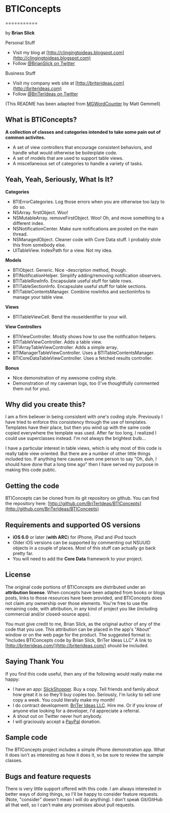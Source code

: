 # BTIConcepts
===========

by **Brian Slick**

Personal Stuff
- Visit my blog at [http://clingingtoideas.blogspot.com](http://clingingtoideas.blogspot.com)
- Follow [@BrianSlick on Twitter](http://twitter.com/BrianSlick)

Business Stuff
- Visit my company web site at [http://briterideas.com](http://briterideas.com)
- Follow [@BriTerIdeas on Twitter](http://twitter.com/BriTerIdeas)

(This README has been adapted from [MGWordCounter](https://github.com/mattgemmell/MGWordCounter) by Matt Gemmell)

## What is BTIConcepts?

**A collection of classes and categories intended to take some pain out of common activites.**

- A set of view controllers that encourage consistent behaviors, and handle what would otherwise be boilerplate code.
- A set of models that are used to support table views.
- A miscellaneous set of categories to handle a variety of tasks.


## Yeah, Yeah, Seriously, What Is It?

**Categories**
- BTIErrorCategories.  Log those errors when you are otherwise too lazy to do so.
- NSArray.  firstObject.  Woo!
- NSMutableArray.  removeFirstObject.  Woo!  Oh, and move something to a different index.
- NSNotificationCenter.  Make sure notifications are posted on the main thread.
- NSManagedObject.  Cleaner code with Core Data stuff.  I probably stole this from somebody else.
- UITableView.  IndexPath for a view.  Not my idea.

**Models**
- BTIObject.  Generic.  Nice -description method, though.
- BTINotificationHelper.  Simplify adding/removing notification observers.
- BTITableRowInfo.  Encapsulate useful stuff for table rows.
- BTITableSectionInfo.  Encapsulate useful stuff for table sections.
- BTITableContentsManager.  Combine rowInfos and sectionInfos to manage your table view.

**Views**
- BTITableViewCell. Bend the reuseIdentifier to your will.

**View Controllers**
- BTIViewController. Mostly shows how to use the notification helpers.
- BTITableViewController. Adds a table view.
- BTIArrayTableViewController. Adds a simple array.
- BTIManagerTableViewController. Uses a BTITableContentsManager.
- BTICoreDataTableViewController. Uses a fetched results controller.

**Bonus**
- Nice demonstration of my awesome coding style.
- Demonstration of my caveman logs, too (I've thoughtfully commented them out for you).

## Why did you create this?

I am a firm believer in being consistent with one's coding style.  Previously I have tried to enforce this consistency through the use of templates.  Templates have their place, but then you wind up with the same code copied everywhere the template was used.  After far too long, I realized I could use superclasses instead.  I'm not always the brightest bulb...

I have a particular interest in table views, which is why most of this code is really table view oriented.  But there are a number of other little things included too.  If anything here causes even one person to say "Oh, duh, I should have done that a long time ago" then I have served my purpose in making this code public.

## Getting the code

BTIConcepts can be cloned from its git repository on github. You can find the repository here: [http://github.com/BriTerIdeas/BTIConcepts](http://github.com/BriTerIdeas/BTIConcepts)


## Requirements and supported OS versions

- **iOS 6.0** or later (**with ARC**) for iPhone, iPad and iPod touch
- Older iOS versions can be supported by commenting out NSUUID objects in a couple of places.  Most of this stuff can actually go back pretty far.
- You will need to add the **Core Data** framework to your project.

## License

The original code portions of BTIConcepts are distributed under an **attribution license**.  When concepts have been adapted from books or blogs posts, links to those resources have been provided, and BTIConcepts does not claim any ownership over those elements. You're free to use the remaining code, with attribution, in any kind of project you like (including commercial and/or closed-source apps).

You must give credit to me, Brian Slick, as the original author of any of the code that you use.  This attribution can be placed in the app's "About" window or on the web page for the product.  The suggested format is:
"Includes BTIConcepts code by Brian Slick, BriTer Ideas LLC"
A link to [http://briterideas.com/](http://briterideas.com/) should be included.


## Saying Thank You

If you find this code useful, then any of the following would really make me happy:
- I have an app: [SlickShopper](https://itunes.apple.com/us/app/slickshopper-2/id434077651?mt=8). Buy a copy. Tell friends and family about how great it is so they'll buy copies too.  Seriously, I'm lucky to sell one copy a week.  You could literally make my month!
- I do contract development: [BriTer Ideas LLC](http://www.briterideas.com/services.shtml). Hire me. Or if you know of anyone else looking for a developer, I'd appreciate a referral.
- A shout out on Twitter never hurt anybody.
- I will graciously accept a [PayPal](http://bit.ly/AW4Cc) donation.


## Sample code

The BTIConcepts project includes a simple iPhone demonstration app.  What it does isn't as interesting as how it does it, so be sure to review the sample classes.


## Bugs and feature requests

There is very little support offered with this code.  I am always interested in better ways of doing things, so I'll be happy to consider feature requests.  (Note, "consider" doesn't mean I will do anything).  I don't speak Git/GitHub all that well, so I can't make any promises about pull requests.

